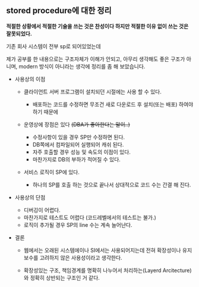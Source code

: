 ## stored procedure에 대한 정리

__적절한 상황에서 적절한 기술을 쓰는 것은 찬성이다 하지만 적절한 이유 없이 쓰는 것은 잘못되었다.__

기존 회사 시스템이 전부 sp로 되어있었는데

제가 공부를 한 내용으로는 구조자체가 이해가 안되고, 아무리 생각해도 좋은 구조가 아니며, modern 방식이 아니라는 생각에 정리를 좀 해 보았습니다.

 * 사용상의 이점
   * 클라이언트 서버 프로그램이 설치되던 시절에는 사용 할 수 있다.  
     * 배포하는 코드를 수정하면 무조건 새로 다운로드 후 설치(또는 배포) 하여야 하기 때문에 

   * 운영상에 장점은 있다 ~~(DBA가 좋아한다는 말이..)~~
     * 수정사항이 있을 경우 SP만 수정하면 된다.
     * DB쪽에서 컴파일되어 실행되어 캐쉬 된다. 
     * 자주 호출할 경우 성능 및 속도의 이점이 있다.
     * 마찬가지로 DB의 부하가 적어질 수 있다.

   * 서비스 로직이 SP에 있다. 
     * 하나의 SP를 호출 하는 것으로 끝나서 상대적으로 코드 수는 간결 해 진다.


 * 사용상의 단점 
   * 디버깅이 어렵다.
   * 마찬가지로 테스트도 어렵다 (코드레벨에서의 테스트는 불가.)
   * 로직이 추가될 경우 SP의 line 수는 계속 늘어난다.

 * 결론
  
   * 웹에서는 오래된 시스템에이나 SI에서는 사용되어지는데 전혀 확장성이나 유지보수를 고려하지 않은 사용성이라고 생각한다.
   
   * 확장성있는 구조, 책임경계를 명확히 나누어서 처리하는(Layerd Arcitecture)와 정확히 상반되는 구조인 거 같다. 
